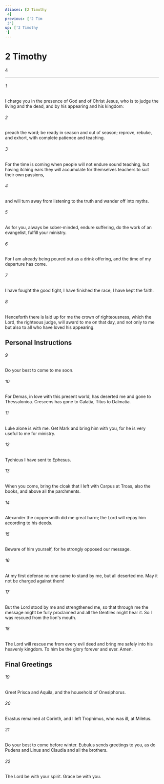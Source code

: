 ```yaml
---
Aliases: [2 Timothy 4]
previous: ['2 Tim 3']
up: ['2 Timothy']
---
```

# 2 Timothy 4

***
 

###### 1 
I charge you in the presence of God and of Christ Jesus, who is to judge the living and the dead, and by his appearing and his kingdom:  

###### 2 
preach the word; be ready in season and out of season; reprove, rebuke, and exhort, with complete patience and teaching.  

###### 3 
For the time is coming when people will not endure sound teaching, but having itching ears they will accumulate for themselves teachers to suit their own passions,  

###### 4 
and will turn away from listening to the truth and wander off into myths.  

###### 5 
As for you, always be sober-minded, endure suffering, do the work of an evangelist, fulfill your ministry.  

###### 6 
For I am already being poured out as a drink offering, and the time of my departure has come.  

###### 7 
I have fought the good fight, I have finished the race, I have kept the faith.  

###### 8 
Henceforth there is laid up for me the crown of righteousness, which the Lord, the righteous judge, will award to me on that day, and not only to me but also to all who have loved his appearing.  ## Personal Instructions  

###### 9 
Do your best to come to me soon.  

###### 10 
For Demas, in love with this present world, has deserted me and gone to Thessalonica. Crescens has gone to Galatia, Titus to Dalmatia.  

###### 11 
Luke alone is with me. Get Mark and bring him with you, for he is very useful to me for ministry.  

###### 12 
Tychicus I have sent to Ephesus.  

###### 13 
When you come, bring the cloak that I left with Carpus at Troas, also the books, and above all the parchments.  

###### 14 
Alexander the coppersmith did me great harm; the Lord will repay him according to his deeds.  

###### 15 
Beware of him yourself, for he strongly opposed our message.  

###### 16 
At my first defense no one came to stand by me, but all deserted me. May it not be charged against them!  

###### 17 
But the Lord stood by me and strengthened me, so that through me the message might be fully proclaimed and all the Gentiles might hear it. So I was rescued from the lion's mouth.  

###### 18 
The Lord will rescue me from every evil deed and bring me safely into his heavenly kingdom. To him be the glory forever and ever. Amen.  ## Final Greetings  

###### 19 
Greet Prisca and Aquila, and the household of Onesiphorus.  

###### 20 
Erastus remained at Corinth, and I left Trophimus, who was ill, at Miletus.  

###### 21 
Do your best to come before winter. Eubulus sends greetings to you, as do Pudens and Linus and Claudia and all the brothers.  

###### 22 
The Lord be with your spirit. Grace be with you.
